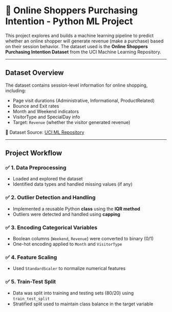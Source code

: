 # 🛒 Online Shoppers Purchasing Intention - Python ML Project

This project explores and builds a machine learning pipeline to predict whether an online shopper will generate revenue (make a purchase) based on their session behavior. The dataset used is the **Online Shoppers Purchasing Intention Dataset** from the UCI Machine Learning Repository.

---

##  Dataset Overview

The dataset contains session-level information for online shopping, including:

- Page visit durations (Administrative, Informational, ProductRelated)
- Bounce and Exit rates
- Month and Weekend indicators
- VisitorType and SpecialDay info
- Target: `Revenue` (whether the visitor generated revenue)

📁 Dataset Source: [UCI ML Repository](https://archive.ics.uci.edu/dataset/468/online+shoppers+purchasing+intention+dataset)

---

##  Project Workflow

### ✅ 1. Data Preprocessing
- Loaded and explored the dataset
- Identified data types and handled missing values (if any)

### ✅ 2. Outlier Detection and Handling
- Implemented a reusable Python **class** using the **IQR method**
- Outliers were detected and handled using **capping**

### ✅ 3. Encoding Categorical Variables
- Boolean columns (`Weekend`, `Revenue`) were converted to binary (0/1)
- One-hot encoding applied to `Month` and `VisitorType`

### ✅ 4. Feature Scaling
- Used `StandardScaler` to normalize numerical features

### ✅ 5. Train-Test Split
- Data was split into training and testing sets (80/20) using `train_test_split`
- Stratified split used to maintain class balance in the target variable






